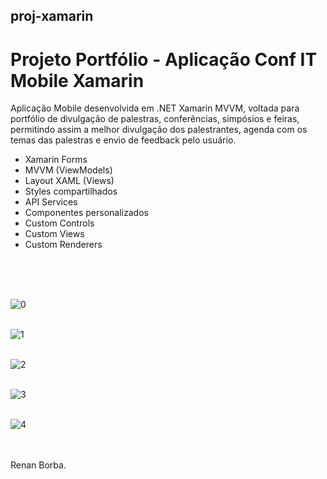 ## proj-xamarin
# Projeto Portfólio - Aplicação Conf IT Mobile Xamarin
Aplicação Mobile desenvolvida em .NET Xamarin MVVM, voltada para portfólio de divulgação de palestras, conferências, simpósios e feiras, permitindo assim a melhor divulgação dos palestrantes, agenda com os temas das palestras e envio de feedback pelo usuário.
<ul> 
  <li>Xamarin Forms</li>
  <li>MVVM (ViewModels)</li>
  <li>Layout XAML (Views)</li>
  <li>Styles compartilhados</li>
  <li>API Services</li>
  <li>Componentes personalizados</li>
  <li>Custom Controls</li>
  <li>Custom Views</li>
  <li>Custom Renderers</li>
</ul>
<br><br><br>
 

![0](https://user-images.githubusercontent.com/48495838/69835438-776b5e00-1220-11ea-9025-7ecd87f14bc0.JPG)
<br><br>

![1](https://user-images.githubusercontent.com/48495838/69835449-8d791e80-1220-11ea-9094-458879c96a6b.jpg)
<br><br>

![2](https://user-images.githubusercontent.com/48495838/69835450-8d791e80-1220-11ea-9c20-c321f71ae448.JPG)
<br><br>

![3](https://user-images.githubusercontent.com/48495838/69873135-43328480-1296-11ea-8585-61966dd013e9.jpg)
<br><br>

![4](https://user-images.githubusercontent.com/48495838/69835452-8e11b500-1220-11ea-8f89-16f5c12b696a.JPG)
<br><br>


<br>
Renan Borba.

